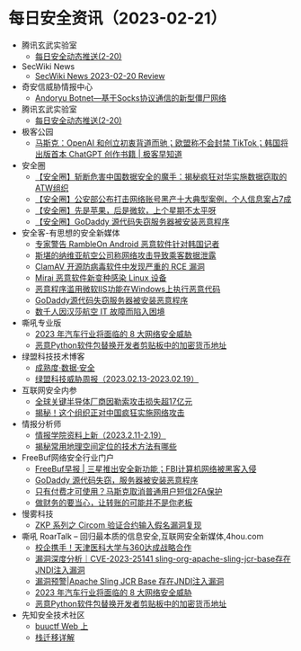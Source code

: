 # 每日安全资讯（2023-02-21）

- 腾讯玄武实验室
  - [每日安全动态推送(2-20)](https://mp.weixin.qq.com/s?__biz=MzA5NDYyNDI0MA==&mid=2651958880&idx=1&sn=a0036677b66b54d952cfb8570f75d910&chksm=8baeceffbcd947e97c73e492a32a8af166ca8d3b2052c96bb39074d844a75d31c65457a505c7&scene=58&subscene=0#rd)
- SecWiki News
  - [SecWiki News 2023-02-20 Review](http://www.sec-wiki.com/?2023-02-20)
- 奇安信威胁情报中心
  - [Andoryu Botnet—基于Socks协议通信的新型僵尸网络](https://mp.weixin.qq.com/s?__biz=MzI2MDc2MDA4OA==&mid=2247505434&idx=1&sn=8a2b307d9cd8617584fc838f4ddb67db&chksm=ea66216ddd11a87b2c02c5e7a69f8b4e69b7860e2b23c6c9df5efdaa0405034f97fc4f8f219c&scene=58&subscene=0#rd)
- 腾讯玄武实验室
  - [每日安全动态推送(2-20)](https://mp.weixin.qq.com/s/UAM4qjyJADPet6mds3KRaQ)
- 极客公园
  - [马斯克：OpenAI 和创立初衷背道而驰；欧盟称不会封禁 TikTok；韩国将出版首本 ChatGPT 创作书籍 | 极客早知道](https://mp.weixin.qq.com/s?__biz=MTMwNDMwODQ0MQ==&mid=2652983243&idx=1&sn=9081f51820fc077b18e141be721536d3&chksm=7e54327d4923bb6b2c91e1987fe4958c75313244be17a5987552f0634e9d336b30cf9fa1f096&scene=58&subscene=0#rd)
- 安全圈
  - [【安全圈】斩断危害中国数据安全的魔手：揭秘疯狂对华实施数据窃取的ATW组织](https://mp.weixin.qq.com/s?__biz=MzIzMzE4NDU1OQ==&mid=2652030835&idx=1&sn=a0ef561cd17481c6ee0127c3438cc124&chksm=f36feb33c41862251323f6eb459f85833622c3a1333acde3ddacdbac765547cdee0d7656e286&scene=58&subscene=0#rd)
  - [【安全圈】公安部公布打击网络账号黑产十大典型案例，个人信息案占7成](https://mp.weixin.qq.com/s?__biz=MzIzMzE4NDU1OQ==&mid=2652030835&idx=2&sn=32da20c1be6842ff53ae1b7d7626cb85&chksm=f36feb33c4186225d2adfc56a9138ab4e361e18c8899c2b0eda62832c019dfcdc95c742e3122&scene=58&subscene=0#rd)
  - [【安全圈】先是苹果，后是微软，上个星期不太平呀](https://mp.weixin.qq.com/s?__biz=MzIzMzE4NDU1OQ==&mid=2652030835&idx=3&sn=f967f36c43353d65e6f847024ff776d9&chksm=f36feb33c418622505f4eadcf403bbfe42a50edfbe19e62f35d736c329605d597899de5e66fd&scene=58&subscene=0#rd)
  - [【安全圈】GoDaddy 源代码失窃服务器被安装恶意程序](https://mp.weixin.qq.com/s?__biz=MzIzMzE4NDU1OQ==&mid=2652030835&idx=4&sn=e011fedaed44395ef7da1442b85e11d7&chksm=f36feb33c418622557cb604bcdb2104d438fc98a884a001a094fb4dcfa83072a5dbc52d99c19&scene=58&subscene=0#rd)
- 安全客-有思想的安全新媒体
  - [专家警告 RambleOn Android 恶意软件针对韩国记者](https://www.anquanke.com/post/id/286537)
  - [斯堪的纳维亚航空公司称网络攻击导致乘客数据泄露](https://www.anquanke.com/post/id/286533)
  - [ClamAV 开源防病毒软件中发现严重的 RCE 漏洞](https://www.anquanke.com/post/id/286530)
  - [Mirai 恶意软件新变种感染 Linux 设备](https://www.anquanke.com/post/id/286524)
  - [恶意程序滥用微软IIS功能在Windows上执行恶意代码](https://www.anquanke.com/post/id/286520)
  - [GoDaddy源代码失窃服务器被安装恶意程序](https://www.anquanke.com/post/id/286515)
  - [数千人因汉莎航空 IT 故障而陷入困境](https://www.anquanke.com/post/id/286504)
- 嘶吼专业版
  - [2023 年汽车行业将面临的 8 大网络安全威胁](https://mp.weixin.qq.com/s?__biz=MzI0MDY1MDU4MQ==&mid=2247557804&idx=1&sn=4288822be87636fccfc700824d4f4529&chksm=e9143296de63bb80d9063ccc5079b45b8201fc7858a9e780541ef7f44adf33608fe374bb806e&scene=58&subscene=0#rd)
  - [恶意Python软件包替换开发者剪贴板中的加密货币地址](https://mp.weixin.qq.com/s?__biz=MzI0MDY1MDU4MQ==&mid=2247557804&idx=2&sn=c7769927a8565ebe587f5c936c6039db&chksm=e9143296de63bb80549c7fbcbc94d96023455e64727a043a96efbf4a34ff0e638481b64c8e68&scene=58&subscene=0#rd)
- 绿盟科技技术博客
  - [成熟度·数据·安全](http://blog.nsfocus.net/cmm/)
  - [绿盟科技威胁周报（2023.02.13-2023.02.19）](http://blog.nsfocus.net/weeklyreport202308/)
- 互联网安全内参
  - [全球关键半导体厂商因勒索攻击损失超17亿元](https://mp.weixin.qq.com/s?__biz=MzI4NDY2MDMwMw==&mid=2247507868&idx=1&sn=cd76fd149e169bbe31226d1cc4f3bc82&chksm=ebfa98bcdc8d11aa6dcc82d99062b5e13d50cb8eb64eda7ce5c42d67c5be1ed227d890a66e8d&scene=58&subscene=0#rd)
  - [揭秘！这个组织正对中国疯狂实施网络攻击](https://mp.weixin.qq.com/s?__biz=MzI4NDY2MDMwMw==&mid=2247507868&idx=2&sn=0d103df4591512cfd9d45ddc28c191d7&chksm=ebfa98bcdc8d11aaee7a7ed38ca51761206da5be31d2f0873ca782db857dc597954a594bb46b&scene=58&subscene=0#rd)
- 情报分析师
  - [情报学院资料上新（2023.2.11-2.19）](https://mp.weixin.qq.com/s?__biz=MzA3Mjc1MTkwOA==&mid=2650525878&idx=1&sn=7644b459baf0a68aff2ac2817bf30c27&chksm=8716fefdb06177eb33100177bc2de2e4bc6e39ade8996dbfa99caa69b6cc5b1e3851a8af15e0&scene=58&subscene=0#rd)
  - [揭秘常用地理空间定位的技术方法有哪些](https://mp.weixin.qq.com/s?__biz=MzA3Mjc1MTkwOA==&mid=2650525878&idx=2&sn=f0899104835ead6a9cc8190232db953e&chksm=8716fefdb06177eb947e7ca85da435bc9aa3fa2dbd4bf7fa4e302b6cb8138308549a8e501f14&scene=58&subscene=0#rd)
- FreeBuf网络安全行业门户
  - [FreeBuf早报 | 三星推出安全新功能；FBI计算机网络被黑客入侵](https://www.freebuf.com/news/358185.html)
  - [GoDaddy 源代码失窃，服务器被安装恶意程序](https://www.freebuf.com/news/358133.html)
  - [只有付费才可使用？马斯克取消普通用户短信2FA保护](https://www.freebuf.com/articles/358126.html)
  - [做财务的要当心，让转账的可能并不是你老板](https://www.freebuf.com/news/358105.html)
- 慢雾科技
  - [ZKP 系列之 Circom 验证合约输入假名漏洞复现](https://mp.weixin.qq.com/s?__biz=MzU4ODQ3NTM2OA==&mid=2247497028&idx=1&sn=79d9c0773c1a16a5e94d32294b7ca75c&chksm=fdde8bc3caa902d5ac89af5b6c59233bcffe37ce7cce8aa4fe8eb6aa9cd388a4065ab92a5bfa&scene=58&subscene=0#rd)
- 嘶吼 RoarTalk – 回归最本质的信息安全,互联网安全新媒体,4hou.com
  - [校企携手！天津医科大学与360达成战略合作](https://www.4hou.com/posts/ykZP)
  - [漏洞深度分析｜CVE-2023-25141 sling-org-apache-sling-jcr-base存在JNDI注入漏洞](https://www.4hou.com/posts/7JEr)
  - [漏洞预警|Apache Sling JCR Base 存在JNDI注入漏洞](https://www.4hou.com/posts/6VDl)
  - [2023 年汽车行业将面临的 8 大网络安全威胁](https://www.4hou.com/posts/pV4N)
  - [恶意Python软件包替换开发者剪贴板中的加密货币地址](https://www.4hou.com/posts/YXzn)
- 先知安全技术社区
  - [buuctf Web 上](https://xz.aliyun.com/t/12190)
  - [栈迁移详解](https://xz.aliyun.com/t/12189)
